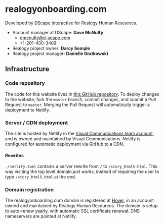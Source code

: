 # realogyonboarding.com

Developed by [DScape Interactive][d-scape] for Realogy Human Resources.

- Account manager at DScape: **Dave McNulty**
  - dmcnulty@d-scape.com
  - +1-201-400-3489
- Realogy project owner: **Darcy Semple**
- Realogy project manager: **Danielle Gratkowski**

## Infrastructure

### Code repository

The code for this website lives in [this GitHub repository][github]. To deploy changes to the website, fork the `master` branch, commit changes, and submit a Pull Request to `master`. Merging the Pull Request will automatically trigger a deployment to Netlify.

### Server / CDN deployment

The site is hosted by Netlify in the [Visual Communications team account][netlify], and is owned and maintained by Visual Communications. Netlify is configured for automatic deployment via GitHub to a CDN.

#### Rewrites

`./netlify.toml` contains a server rewrite from `/` to `/story_html5.html`. This way visiting the top level domain _just works_, instead of requiring the user to type `/story_html5.html` at the end.

### Domain registration

The realogyonboarding.com domain is registered at [Hover][hover], in an account owned and maintained by Realogy Human Resources. The domain is setup to auto-renew yearly, with automatic SSL certificate renewal. DNS nameservers are pointed at Netlify.

[d-scape]: http://www.dscape.com/
[github]: https://github.com/Visual-Communications/realogy-onboarding
[netlify]: https://app.netlify.com/teams/visual-communications
[hover]: https://www.hover.com/
